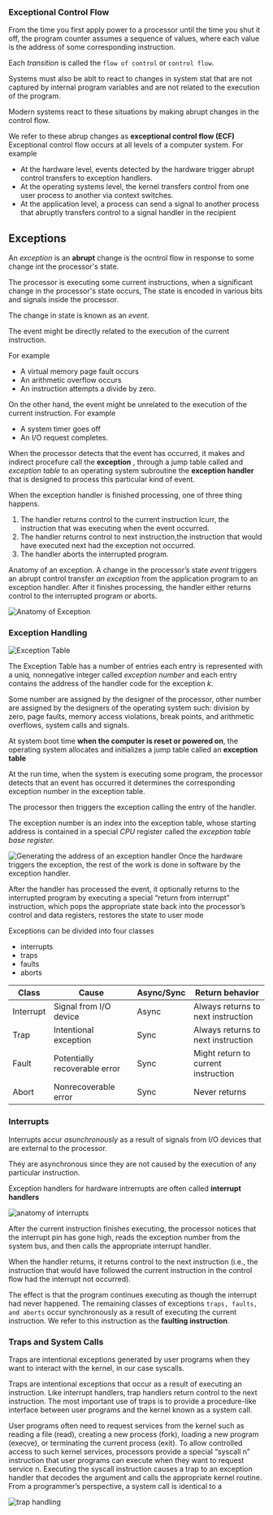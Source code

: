 ### Exceptional Control Flow

From the time you first apply power to a processor until the time you shut it off,
the program counter assumes a sequence of values, where each value is the address of some
corresponding instruction.

Each _transition_ is called the `flow of control` or `control flow`.

Systems must also be ablt to react to changes in system stat that are not captured by internal program variables
and are not related to the execution of the program.

Modern systems react to these situations by making abrupt changes in the control flow.

We refer to these abrup changes as **exceptional control flow (ECF)**
Exceptional control flow occurs at all levels of a computer system.
For example

- At the hardware level, events detected by the hardware trigger abrupt control transfers to
  exception handlers.
- At the operating systems level, the kernel transfers control from one user process to another
  via context switches.
- At the application level, a process can send a signal to another process that abruptly transfers
  control to a signal handler in the recipient

## Exceptions

An _exception_ is an **abrupt** change is the ocntrol flow in response to some change int the processor's
state.

The processor is executing some current instructions, when a significant change in the processor's state
occurs, The state is encoded in various bits and signals inside the processor.

The change in state is known as an _event_.

The event might be directly related to the execution of the current instruction.

For example

- A virtual memory page fault occurs
- An arithmetic overflow occurs
- An instruction attempts a divide by zero.

On the other hand, the event might be unrelated to the execution of the current instruction.
For example

- A system timer goes off
- An I/O request completes.

When the processor detects that the event has occurred, it makes and indirect procefure call the **exception**
, through a jump table called and _exception table_ to an operating system subroutine the **exception handler**
that is designed to process this particular kind of event.

When the exception handler is finished processing, one of three thing happens.

1. The handler returns control to the current instruction Icurr, the instruction that was executing when the event occurred.
2. The handler returns control to next instruction,the instruction that would have executed next had the exception not occurred.
3. The handler aborts the interrupted program.

Anatomy of an exception.
A change in the processor’s state _event_ triggers an abrupt control transfer
_an exception_ from the application program to an exception handler.
After it finishes processing, the handler either returns control to the interrupted program or aborts.

![Anatomy of Exception](./media/anatomy-of-exception.png)

### Exception Handling

![Exception Table](./media/exception-table.png)

The Exception Table has a number of entries each entry is represented with a uniq, nonnegative integer
called _exception number_ and each entry contains the address of the handler code for the exception _k_.

Some number are assigned by the designer of the processor, other number are assigned by the designers of the
operating system such: division by zero, page faults, memory access violations, break points, and arithmetic overflows, system calls and signals.

At system boot time **when the computer is reset or powered on**,
the operating system allocates and initializes a jump table called an **exception table**

At the run time, when the system is executing some program, the processor detects that an event has occurred
it determines the corresponding exception number in the exception table.

The processor then triggers the exception calling the entry of the handler.

The exception number is an index into the exception table, whose starting address is contained in a special _CPU_ register
called the _exception table base register._

![Generating the address of an exception handler](./media/exception-table-number.png)
Once the hardware triggers the exception, the rest of the work is done in software by the exception handler.

After the handler has processed the event, it optionally returns to the interrupted program by executing a special
“return from interrupt” instruction, which pops the appropriate state back into the processor’s control and data registers,
restores the state to user mode

Exceptions can be divided into four classes

- interrupts
- traps
- faults
- aborts

| Class     | Cause                         | Async/Sync | Return behavior                     |
| --------- | ----------------------------- | ---------- | ----------------------------------- |
| Interrupt | Signal from I/O device        | Async      | Always returns to next instruction  |
| Trap      | Intentional exception         | Sync       | Always returns to next instruction  |
| Fault     | Potentially recoverable error | Sync       | Might return to current instruction |
| Abort     | Nonrecoverable error          | Sync       | Never returns                       |

### Interrupts

Interrupts accur _asunchronously_ as a result of signals from I/O devices that are external to the processor.

They are asynchronous since they are not caused by the execution of any particular instruction.

Exception handlers for hardware intrerrupts are often called **interrupt handlers**

![anatomy of interrupts](./media/anatomy-of-interrupt.png)

After the current instruction finishes executing, the processor notices that the interrupt pin has gone high, reads the exception number from the system bus,
and then calls the appropriate interrupt handler.

When the handler returns, it returns control to the next instruction (i.e., the instruction that would have followed the current instruction in the control flow had the interrupt not occurred).

The effect is that the program continues executing as though the interrupt had never happened.
The remaining classes of exceptions `traps, faults, and aborts` occur synchronously as a result of executing the current instruction.
We refer to this instruction as the **faulting instruction**.

### Traps and System Calls

Traps are intentional exceptions generated by user programs when they want to interact with the kernel, in our case syscalls.

Traps are intentional exceptions that occur as a result of executing an instruction.
Like interrupt handlers, trap handlers return control to the next instruction.
The most important use of traps is to provide a procedure-like interface between user programs and the kernel known as a system call.

User programs often need to request services from the kernel such as reading a file (read), creating a new process (fork), loading a new program (execve), or terminating the current process (exit).
To allow controlled access to such kernel services, processors provide a special “syscall n” instruction that user programs can execute when they want to request service n.
Executing the syscall instruction causes a trap to an exception handler that decodes the argument and calls the appropriate kernel routine.
From a programmer’s perspective, a system call is identical to a

![trap handling](./media/trap-handling.png)
